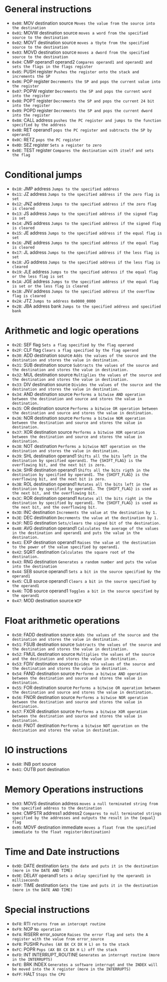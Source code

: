 # General instructions

- `0x00`: MOV       destination source      `Moves the value from the source into the destination`
- `0x01`: MOVW      destination source      `moves a word from the specified source to the destination`
- `0x02`: MOVT      destination source      `moves a tbyte from the specified source to the destination`
- `0x03`: MOVD      destination source      `moves a dword from the specified source to the destination`
- `0x04`: CMP       operand1 operand2       `Compares operand1 and operand2 and sets the flags in the flags register`
- `0x05`: PUSH      register                `Pushes the register onto the stack and increments the SP`
- `0x06`: POP       register                `Decrements the SP and pops the current value into the register`
- `0x07`: POPW      register                `Decrements the SP and pops the current word into the register`
- `0x08`: POPT      register                `Decrements the SP and pops the current 24 bit into the register`
- `0x09`: POPD      register                `Decrements the SP and pops the current dword into the register`
- `0x0A`: CALL      address                 `pushes the PC register and jumps to the function specified by the address`
- `0x0B`: RET       operand1                `pops the PC register and subtracts the SP by operand1`
- `0x0C`: RETZ                              `pops the PC register`
- `0x0D`: SEZ       register                `Sets a register to zero`
- `0x0E`: TEST      register                `Compares the destination with itself and sets the flag`

# Conditional jumps

- `0x10`: JMP       address                 `Jumps to the specified address`
- `0x11`: JZ        address                 `Jumps to the specified address if the zero flag is set`
- `0x12`: JNZ       address                 `Jumps to the specified address if the zero flag is cleared`
- `0x13`: JS        address                 `Jumps to the specified address if the signed flag is set`
- `0x14`: JNS       address                 `Jumps to the specified address if the signed flag is cleared`
- `0x15`: JE        address                 `Jumps to the specified address if the equal flag is set`
- `0x16`: JNE       address                 `Jumps to the specified address if the equal flag is cleared`
- `0x17`: JL        address                 `Jumps to the specified address if the less flag is set`
- `0x18`: JG        address                 `Jumps to the specified address if the less flag is cleared`
- `0x19`: JLE       address                 `Jumps to the specified address if the equal flag or the less flag is set`
- `0x1A`: JGE       address                 `Jumps to the specified address if the equal flag is set or the less flag is cleared`
- `0x1B`: JNV       address                 `Jumps to the specified address if the overflow flag is cleared`
- `0x2A`: JTZ                               `Jumps to address 0x0000_0000`
- `0x2B`: JBA       address bank            `Jumps to the specified address and specified bank`

# Arithmetic and logic operations

- `0x2E`: SEF       flag                    `Sets a flag specified by the flag operand`
- `0x2F`: CLF       flag                    `Clears a flag specified by the flag operand`
- `0x30`: ADD       destination source      `Adds the values of the source and the destination and stores the value in destination.`
- `0x31`: SUB       destination source      `Subtracts the values of the source and the destination and stores the value in destination.`
- `0x32`: MUL       destination source      `Multiplies the values of the source and the destination and stores the value in destination.`
- `0x33`: DIV       destination source      `Divides the values of the source and the destination and stores the value in destination.`
- `0x34`: AND       destination source      `Performs a bitwise AND operation between the destination and source and stores the value in destination.`
- `0x35`: OR        destination source      `Performs a bitwise OR operation between the destination and source and stores the value in destination.`
- `0x36`: NOR       destination source      `Performs a bitwise NOR operation between the destination and source and stores the value in destination.`
- `0x37`: XOR       destination source      `Performs a bitwise XOR operation between the destination and source and stores the value in destination.`
- `0x38`: NOT       destination             `Performs a bitwise NOT operation on the destination and stores the value in destination.`
- `0x39`: SHL       destination operand1    `Shifts all the bits left in the destination by specified operand1. The {SHIFT_FLAG} is the overflowing bit, and the next bit is zero.`
- `0x3A`: SHR       destination operand1    `Shifts all the bits rigth in the destination by specified by operand1. The {SHIFT_FLAG} is the overflowing bit, and the next bit is zero.`
- `0x3B`: ROL       destination operand1    `Rotates all the bits left in the destination by specified by operand1. The {SHIFT_FLAG} is used as the next bit, and the overflowing bit.`
- `0x3C`: ROR       destination operand1    `Rotates all the bits right in the destination by specified by operand1. The {SHIFT_FLAG} is used as the next bit, and the overflowing bit.`
- `0x3D`: INC       destination             `Increments the value at the destination by 1.`
- `0x3E`: DEC       destination             `Decrements the value at the destination by 1.`
- `0x3F`: NEG       destination             `Sets/clears the signed bit of the destination.`
- `0x40`: AVG       destination operand1    `Calculates the average of the values in the destination and operand1 and puts the value in the destination.`
- `0x41`: EXP       destination operand1    `Raises the value at the destination to the power of the value specified by operand1.`
- `0x42`: SQRT      destination             `Calculates the square root of the destination.`
- `0x43`: RNG       destination             `Generates a random number and puts the value into the destination`
- `0x44`: SEB       source operand1         `Sets a bit in the source specified by the operand1`
- `0x45`: CLB       source operand1         `Clears a bit in the source specified by the operand1`
- `0x46`: TOB       source operand1         `Toggles a bit in the source specified by the operand1`
- `0x47`: MOD       destination source      `WIP`

# Float arithmetic operations

- `0x50`: FADD      destination source      `Adds the values of the source and the destination and stores the value in destination.`
- `0x51`: FSUB      destination source      `Subtracts the values of the source and the destination and stores the value in destination.`
- `0x52`: FMUL      destination source      `Multiplies the values of the source and the destination and stores the value in destination.`
- `0x53`: FDIV      destination source      `Divides the values of the source and the destination and stores the value in destination.`
- `0x54`: FAND      destination source      `Performs a bitwise AND operation between the destination and source and stores the value in destination.`
- `0x55`: FOR       destination source      `Performs a bitwise OR operation between the destination and source and stores the value in destination.`
- `0x56`: FNOR      destination source      `Performs a bitwise NOR operation between the destination and source and stores the value in destination.`
- `0x57`: FXOR      destination source      `Performs a bitwise XOR operation between the destination and source and stores the value in destination.`
- `0x58`: FNOT      destination             `Performs a bitwise NOT operation on the destination and stores the value in destination.`

# IO instructions

- `0x60`: INB       port source
- `0x61`: OUTB      port destination

# Memory Operations instructions

- `0x93`: MOVS      destination address     `moves a null terminated string from the specified address to the destination`
- `0x94`: CMPSTR    address1 address2       `Compares to null terminated strings specified by the addresses and outputs the result in the {equal} flag`
- `0x95`: MOVF      destination immediate   `moves a float from the specified immediate to the float register(destination)`

# Time and Date instructions

- `0x9D`: DATE      destination             `Gets the date and puts it in the destination (more in the DATE AND TIME)`
- `0x9E`: DELAY     operand1                `Sets a delay specified by the operand1 in milliseconds`
- `0x9F`: TIME      destination             `Gets the time and puts it in the destination (more in the DATE AND TIME)`

# Special instructions

- `0xF8`: RTI                               `returns from an intercept routine`
- `0xF9`: NOP                               `No operation`
- `0xFA`: RISERR    error_source            `Raises the error flag and sets the A register with the value from error_source`
- `0xFB`: PUSHR                             `Pushes (AX BX CX DX H L) on to the stack`
- `0xFC`: POPR                              `Pops (AX BX CX DX H L) off the stack`
- `0xFD`: INT       INTERRUPT_ROUTINE       `Generates an interrupt routine (more in the INTERRUPTS)`
- `0xFE`: BRK       INDEX                   `Generates a software interrupt and the INDEX will be moved into the X register (more in the INTERRUPTS)`
- `0xFF`: HALT                              `Stops the CPU`
